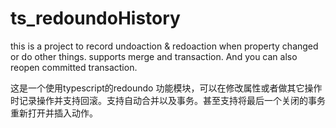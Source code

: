 # ts_redoundoHistory
this is a project to record undoaction &amp; redoaction when property changed or do other things. supports merge and transaction. And you can also reopen committed transaction.


这是一个使用typescript的redoundo 功能模块，可以在修改属性或者做其它操作时记录操作并支持回滚。支持自动合并以及事务。甚至支持将最后一个关闭的事务重新打开并插入动作。

